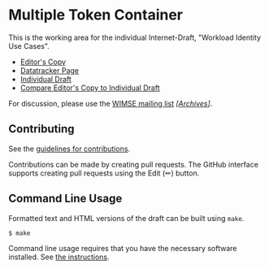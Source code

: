 # Multiple Token Container

This is the working area for the individual Internet-Draft, "Workload Identity Use Cases".

* [Editor's Copy](https://bspk.github.io/draft-richer-wimse-token-container/#go.draft-richer-wimse-token-container.html)
* [Datatracker Page](https://datatracker.ietf.org/doc/draft-richer-wimse-token-container)
* [Individual Draft](https://datatracker.ietf.org/doc/html/draft-richer-wimse-token-container)
* [Compare Editor's Copy to Individual Draft](https://bspk.github.io/draft-richer-wimse-token-container/#go.draft-richer-wimse-token-container.diff)


For discussion, please use the [WIMSE mailing list](https://www.ietf.org/mailman/listinfo/wimse) _[[Archives](https://mailarchive.ietf.org/arch/browse/wimse/)]_.

## Contributing

See the
[guidelines for contributions](https://github.com/bspk/draft-richer-wimse-token-container/blob/main/CONTRIBUTING.md).

Contributions can be made by creating pull requests.
The GitHub interface supports creating pull requests using the Edit (✏) button.


## Command Line Usage

Formatted text and HTML versions of the draft can be built using `make`.

```sh
$ make
```

Command line usage requires that you have the necessary software installed.  See
[the instructions](https://github.com/martinthomson/i-d-template/blob/main/doc/SETUP.md).

